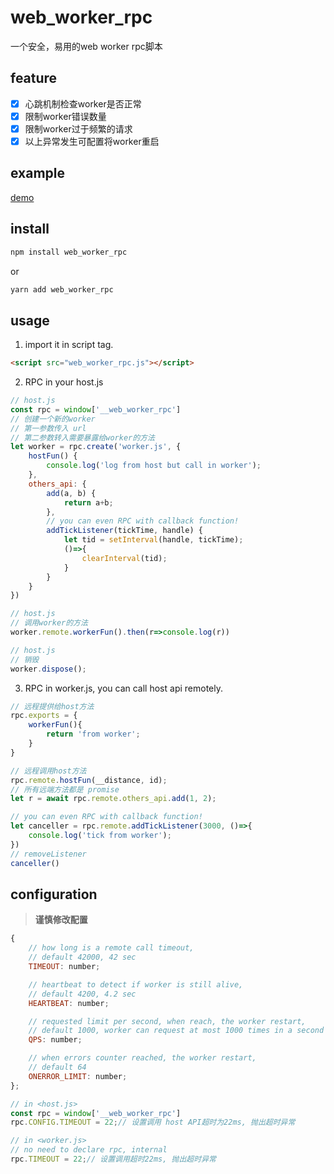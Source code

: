 

# web_worker_rpc

一个安全，易用的web worker rpc脚本

## feature
- [x] 心跳机制检查worker是否正常
- [x] 限制worker错误数量
- [x] 限制worker过于频繁的请求
- [x] 以上异常发生可配置将worker重启

## example
[demo](https://operali.github.io/web_worker_rpc/dist/index.html)


## install
```bash
npm install web_worker_rpc
```
or
```bash
yarn add web_worker_rpc
```


## usage
1.  import it in script tag.

```html
<script src="web_worker_rpc.js"></script>
```

2. RPC in your host.js
```js
// host.js
const rpc = window['__web_worker_rpc']
// 创建一个新的worker
// 第一参数传入 url
// 第二参数转入需要暴露给worker的方法
let worker = rpc.create('worker.js', {
    hostFun() {
        console.log('log from host but call in worker');
    },
    others_api: {
        add(a, b) {
            return a+b;
        },
        // you can even RPC with callback function!
        addTickListener(tickTime, handle) {
            let tid = setInterval(handle, tickTime);
            ()=>{
                clearInterval(tid);
            }
        }
    }
})
```
```js
// host.js
// 调用worker的方法
worker.remote.workerFun().then(r=>console.log(r))
```

```js
// host.js
// 销毁
worker.dispose();
```

3. RPC in worker.js, you can call host api remotely.
```js
// 远程提供给host方法
rpc.exports = {
    workerFun(){
        return 'from worker';
    }
}
```
```js
// 远程调用host方法
rpc.remote.hostFun(__distance, id);
// 所有远端方法都是 promise
let r = await rpc.remote.others_api.add(1, 2);
```

```js
// you can even RPC with callback function!
let canceller = rpc.remote.addTickListener(3000, ()=>{
    console.log('tick from worker');
})
// removeListener
canceller()
```

## configuration
> <b>谨慎修改配置</b>
  
```js
{
    // how long is a remote call timeout, 
    // default 42000, 42 sec
    TIMEOUT: number; 

    // heartbeat to detect if worker is still alive, 
    // default 4200, 4.2 sec
    HEARTBEAT: number; 

    // requested limit per second, when reach, the worker restart, 
    // default 1000, worker can request at most 1000 times in a second
    QPS: number; 

    // when errors counter reached, the worker restart, 
    // default 64
    ONERROR_LIMIT: number; 
};
```

```js
// in <host.js>
const rpc = window['__web_worker_rpc']
rpc.CONFIG.TIMEOUT = 22;// 设置调用 host API超时为22ms, 抛出超时异常

// in <worker.js>
// no need to declare rpc, internal
rpc.TIMEOUT = 22;// 设置调用超时22ms, 抛出超时异常
```
